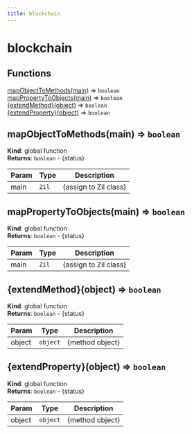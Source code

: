 ```yaml
---
title: blockchain
---
```


# blockchain

## Functions

<dl>
<dt><a href="#mapObjectToMethods">mapObjectToMethods(main)</a> ⇒ <code>boolean</code></dt>
<dd></dd>
<dt><a href="#mapPropertyToObjects">mapPropertyToObjects(main)</a> ⇒ <code>boolean</code></dt>
<dd></dd>
<dt><a href="#{extendMethod}">{extendMethod}(object)</a> ⇒ <code>boolean</code></dt>
<dd></dd>
<dt><a href="#{extendProperty}">{extendProperty}(object)</a> ⇒ <code>boolean</code></dt>
<dd></dd>
</dl>

<a name="mapObjectToMethods"></a>

## mapObjectToMethods(main) ⇒ <code>boolean</code>
**Kind**: global function  
**Returns**: <code>boolean</code> - {status}  

| Param | Type | Description |
| --- | --- | --- |
| main | <code>Zil</code> | {assign to Zil class} |

<a name="mapPropertyToObjects"></a>

## mapPropertyToObjects(main) ⇒ <code>boolean</code>
**Kind**: global function  
**Returns**: <code>boolean</code> - {status}  

| Param | Type | Description |
| --- | --- | --- |
| main | <code>Zil</code> | {assign to Zil class} |

<a name="{extendMethod}"></a>

## {extendMethod}(object) ⇒ <code>boolean</code>
**Kind**: global function  
**Returns**: <code>boolean</code> - {status}  

| Param | Type | Description |
| --- | --- | --- |
| object | <code>object</code> | {method object} |

<a name="{extendProperty}"></a>

## {extendProperty}(object) ⇒ <code>boolean</code>
**Kind**: global function  
**Returns**: <code>boolean</code> - {status}  

| Param | Type | Description |
| --- | --- | --- |
| object | <code>object</code> | {method object} |

